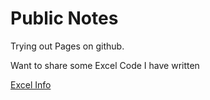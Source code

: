 # Public Notes

Trying out Pages on github.

Want to share some Excel Code I have written

[Excel Info](docs/excel.md)

